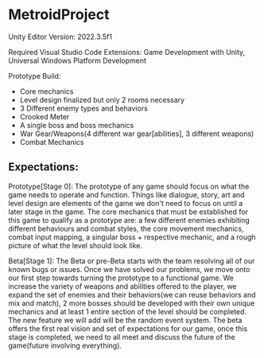 # MetroidProject
Unity Editor Version: 2022.3.5f1

Required Visual Studio Code Extensions: Game Development with Unity, Universal Windows Platform Development


Prototype Build:
- Core mechanics
- Level design finalized but only 2 rooms necessary
- 3 Different enemy types and behaviors
- Crooked Meter
- A single boss and boss mechanics
- War Gear/Weapons(4 different war gear[abilities], 3 different weapons) 
- Combat Mechanics


Expectations:
- 
Prototype[Stage 0]: The prototype of any game should focus on what the game needs to operate and function. Things like dialogue, story, art and level design are elements of the game we don't need to focus on until a later stage in the game. 
The core mechanics that must be established for this game to qualify as a prototype are: a few different enemies exhibiting different behaviours and combat styles, the core movement mechanics, combat input mapping, a singular boss + respective mechanic, and a rough picture of what the level should look like.

Beta[Stage 1]: The Beta or pre-Beta starts with the team resolving all of our known bugs or issues. Once we have solved our problems, we move onto our first step towards turning the prototype to a functional game. We increase the variety of weapons and abilities offered to the player, we expand the set of enemies and their behaviors(we can reuse behaviors and mix and match), 2 more bosses should be developed with their own unique mechanics and at least 1 entire section of the level should be completed. The new feature we will add will be the random event system. The beta offers the first real vision and set of expectations for our game, once this stage is completed, we need to all meet and discuss the future of the game(future involving everything).
